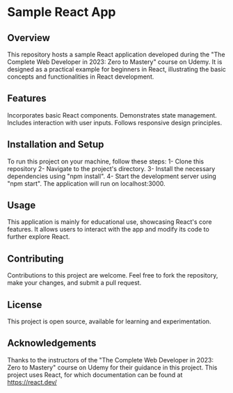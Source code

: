 # Sample React App
## Overview
This repository hosts a sample React application developed during the "The Complete Web Developer in 2023: Zero to Mastery" course on Udemy. It is designed as a practical example for beginners in React, illustrating the basic concepts and functionalities in React development.

## Features
Incorporates basic React components.
Demonstrates state management.
Includes interaction with user inputs.
Follows responsive design principles.

## Installation and Setup
To run this project on your machine, follow these steps:
1- Clone this repository
2- Navigate to the project's directory.
3- Install the necessary dependencies using "npm install".
4- Start the development server using "npm start". The application will run on localhost:3000.

## Usage
This application is mainly for educational use, showcasing React's core features. It allows users to interact with the app and modify its code to further explore React.

## Contributing
Contributions to this project are welcome. Feel free to fork the repository, make your changes, and submit a pull request.

## License
This project is open source, available for learning and experimentation.

## Acknowledgements
Thanks to the instructors of the "The Complete Web Developer in 2023: Zero to Mastery" course on Udemy for their guidance in this project.
This project uses React, for which documentation can be found at https://react.dev/
